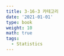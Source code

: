 ```yaml
---
title: 3-16-3 카테고리
date: '2021-01-01'
type: book
weight: 10
math: true
tags:
  - Statistics
---
```

